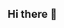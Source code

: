 ## Hi there 👋
<!--
**izzyx/izzyx** is a ✨ _special_ ✨ repository because its `README.md` (this file) appears on your GitHub profile.
👋🏻 eu sou a Isadora
💻 Aprendendo tecnologia atual 
🌱 Novas linguagens de tecnologia e programação 
📚Futura formanda em Medicina Veterinária

Aprendendo cada vez mais no [Alura](https://cursos.alura.com.br/dashboard)
e no [WebEditor](https://editor.p5js.org/)

!![](https://media1.tenor.com/m/XGTdoVdC36MAAAAd/im-in.gif)
